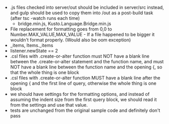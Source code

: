 - .js files checked into server/out should be included in server/src instead, and gulp should be used to copy them into /out as a post-build task (after tsc -watch runs each time)
   - bridge.min.js, Kusto.Language.Bridge.min.js
- File replacement for formatting goes from 0,0 to Number.MAX_VALUE,MAX_VALUE - If a file happened to be bigger it wouldn't format properly. (Would also be oom exception)
- _items, Items._items
- listener.newState == 2
- .csl files with .create-or-alter function must NOT have a blank line between the .create-or-alter statement and the function name, and must NOT have a blank line between the function name and the opening {, so that the whole thing is one block
- .csl files with .create-or-alter function MUST have a blank line after the opening { and the first line of query, otherwise the whole thing is one block
- we should have settings for the formatting options, and instead of assuming the indent size from the first query block, we should
  read it from the settings and use that value.
- tests are unchanged from the original sample code and definitely don't pass